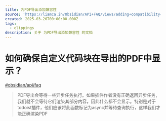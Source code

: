 ```yaml
---
title: 为PDF导出添加兼容性
source: 'https://liamca.in/Obsidian/API+FAQ/views/adding+compatibility+with+Save+As+PDF'
created: 2025-03-26T00:00:00.000Z
tags:
  - clippings
description: 关于 为PDF导出添加兼容性 的文档
---
```


# 如何确保自定义代码块在导出的PDF中显示？

[#obsidian/api/faq](https://liamca.in/Obsidian/API+FAQ/views/#obsidian/api/faq)

> PDF导出会等待一些异步任务执行。如果插件作者没有正确返回异步任务，我们就不会等待它们渲染其部分内容，因此什么都不会显示。特别是对于todoist插件，他们应该将此函数标记为async并等待查询执行，这样我们才能正确渲染PDF
